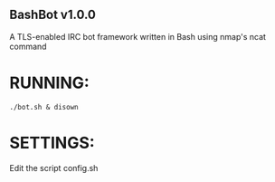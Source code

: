 BashBot v1.0.0
-------------

A TLS-enabled IRC bot framework written in Bash using nmap's ncat command

# RUNNING:
	
	./bot.sh & disown

# SETTINGS:

Edit the script config.sh

